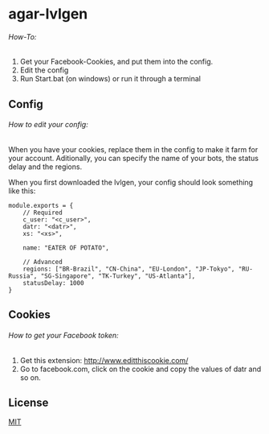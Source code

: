 # agar-lvlgen

###### How-To:
1. Get your Facebook-Cookies, and put them into the config.
2. Edit the config
3. Run Start.bat (on windows) or run it through a terminal

## Config
###### How to edit your config:
When you have your cookies, replace them in the config to make it farm for your account.
Aditionally, you can specify the name of your bots, the status delay and the regions.

When you first downloaded the lvlgen, your config should look something like this:
```
module.exports = {
	// Required
	c_user: "<c_user>",
	datr: "<datr>",
	xs: "<xs>",
	
	name: "EATER OF POTATO",
	
	// Advanced
	regions: ["BR-Brazil", "CN-China", "EU-London", "JP-Tokyo", "RU-Russia", "SG-Singapore", "TK-Turkey", "US-Atlanta"],
	statusDelay: 1000
}
```

## Cookies
###### How to get your Facebook token:
1. Get this extension: http://www.editthiscookie.com/
2. Go to facebook.com, click on the cookie and copy the values of datr and so on.

## License
[MIT](/LICENSE.md)
